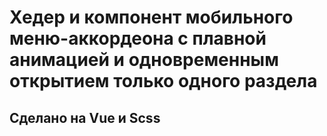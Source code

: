 # Хедер и компонент мобильного меню-аккордеона с плавной анимацией и одновременным открытием только одного раздела
## Сделано на Vue и Scss